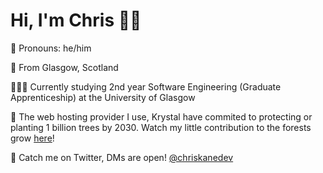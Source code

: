 <h1>Hi, I'm Chris 👋🏻</h1>
<p>👤 Pronouns: he/him</p>
<p>📍 From Glasgow, Scotland
<p>👨🏻‍🎓 Currently studying 2nd year Software Engineering (Graduate Apprenticeship) at the University of Glasgow</p>
<p>🌲 The web hosting provider I use, Krystal have commited to protecting or planting 1 billion trees by 2030. Watch my little contribution to the forests grow <a href="https://trees.krystal.uk/island/7c024d52-b81a-4ae3-99f9-2bd875db308c">here</a>!</p>
<p>🐥 Catch me on Twitter, DMs are open! <a href="https://twitter.com/chriskanedev">@chriskanedev</a></p>
